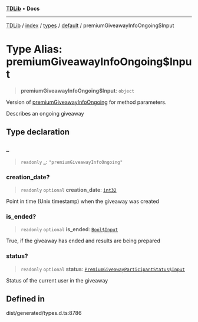 [**TDLib**](../../../../../../README.md) • **Docs**

***

[TDLib](../../../../../../modules.md) / [index](../../../../../README.md) / [types](../../../README.md) / [default](../README.md) / premiumGiveawayInfoOngoing$Input

# Type Alias: premiumGiveawayInfoOngoing$Input

> **premiumGiveawayInfoOngoing$Input**: `object`

Version of [premiumGiveawayInfoOngoing](premiumGiveawayInfoOngoing.md) for method parameters.

Describes an ongoing giveaway

## Type declaration

### \_

> `readonly` **\_**: `"premiumGiveawayInfoOngoing"`

### creation\_date?

> `readonly` `optional` **creation\_date**: [`int32`](int32-1.md)

Point in time (Unix timestamp) when the giveaway was created

### is\_ended?

> `readonly` `optional` **is\_ended**: [`Bool$Input`](Bool$Input.md)

True, if the giveaway has ended and results are being prepared

### status?

> `readonly` `optional` **status**: [`PremiumGiveawayParticipantStatus$Input`](PremiumGiveawayParticipantStatus$Input.md)

Status of the current user in the giveaway

## Defined in

dist/generated/types.d.ts:8786
